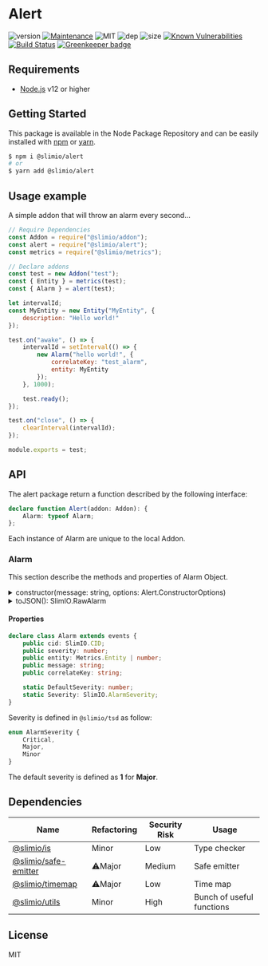 # Alert
![version](https://img.shields.io/badge/dynamic/json.svg?url=https://raw.githubusercontent.com/SlimIO/Alert/master/package.json?token=AOgWw3vrgQuu-U4fz1c7yYZyc7XJPNtrks5catjdwA%3D%3D&query=$.version&label=Version)
[![Maintenance](https://img.shields.io/badge/Maintained%3F-yes-green.svg)](https://github.com/SlimIO/is/commit-activity)
![MIT](https://img.shields.io/github/license/mashape/apistatus.svg)
![dep](https://img.shields.io/david/SlimIO/Addon-Factory)
![size](https://img.shields.io/github/languages/code-size/SlimIO/Addon-Factory)
[![Known Vulnerabilities](https://snyk.io//test/github/SlimIO/Addon-Factory/badge.svg?targetFile=package.json)](https://snyk.io//test/github/SlimIO/Addon-Factory?targetFile=package.json)
[![Build Status](https://travis-ci.com/SlimIO/Addon-Factory.svg?branch=master)](https://travis-ci.com/SlimIO/Addon-Factory)
[![Greenkeeper badge](https://badges.greenkeeper.io/SlimIO/Addon-Factory.svg)](https://greenkeeper.io/)

## Requirements
- [Node.js](https://nodejs.org/en/) v12 or higher

## Getting Started

This package is available in the Node Package Repository and can be easily installed with [npm](https://docs.npmjs.com/getting-started/what-is-npm) or [yarn](https://yarnpkg.com).

```bash
$ npm i @slimio/alert
# or
$ yarn add @slimio/alert
```

## Usage example
A simple addon that will throw an alarm every second...

```js
// Require Dependencies
const Addon = require("@slimio/addon");
const alert = require("@slimio/alert");
const metrics = require("@slimio/metrics");

// Declare addons
const test = new Addon("test");
const { Entity } = metrics(test);
const { Alarm } = alert(test);

let intervalId;
const MyEntity = new Entity("MyEntity", {
    description: "Hello world!"
});

test.on("awake", () => {
    intervalId = setInterval(() => {
        new Alarm("hello world!", {
            correlateKey: "test_alarm",
            entity: MyEntity
        });
    }, 1000);

    test.ready();
});

test.on("close", () => {
    clearInterval(intervalId);
});

module.exports = test;
```

## API
The alert package return a function described by the following interface:
```ts
declare function Alert(addon: Addon): {
    Alarm: typeof Alarm;
};
```

Each instance of Alarm are unique to the local Addon.

### Alarm
This section describe the methods and properties of Alarm Object.

<details><summary>constructor(message: string, options: Alert.ConstructorOptions)</summary>
<br />

Create a new Alarm Object.
```js
new Alarm("hello world alarm", {
    correlateKey: "test_alarm"
});
```

Available options are described the following interface:
```ts
interface ConstructorOptions {
    severity?: SlimIO.AlarmSeverity;
    entity?: Metrics.Entity | string | number;
    correlateKey: string;
}
```
</details>

<details><summary>toJSON(): SlimIO.RawAlarm</summary>
<br />

Return a raw alarm. Refer to `@slimio/tsd` for more information.
</details>

#### Properties

```ts
declare class Alarm extends events {
    public cid: SlimIO.CID;
    public severity: number;
    public entity: Metrics.Entity | number;
    public message: string;
    public correlateKey: string;

    static DefaultSeverity: number;
    static Severity: SlimIO.AlarmSeverity;
}
```

Severity is defined in `@slimio/tsd` as follow:
```ts
enum AlarmSeverity {
    Critical,
    Major,
    Minor
}
```

The default severity is defined as **1** for **Major**.

## Dependencies

|Name|Refactoring|Security Risk|Usage|
|---|---|---|---|
|[@slimio/is](https://github.com/SlimIO/is#readme)|Minor|Low|Type checker|
|[@slimio/safe-emitter](https://github.com/SlimIO/safeEmitter#readme)|⚠️Major|Medium|Safe emitter|
|[@slimio/timemap](https://github.com/SlimIO/TimeMap#readme)|⚠️Major|Low|Time map|
|[@slimio/utils](https://github.com/SlimIO/Utils#readme)|Minor|High|Bunch of useful functions|

## License
MIT
